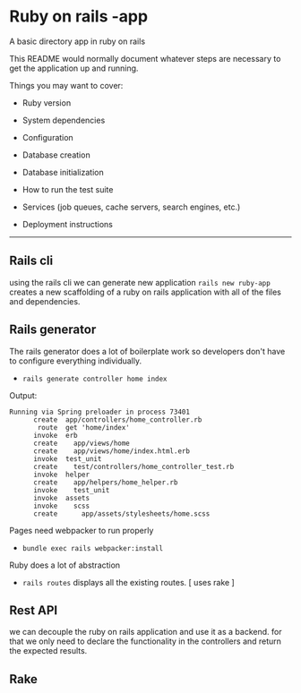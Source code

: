 # Ruby on rails -app

A basic directory app in ruby on rails

This README would normally document whatever steps are necessary to get the
application up and running.

Things you may want to cover:

- Ruby version

- System dependencies

- Configuration

- Database creation

- Database initialization

- How to run the test suite

- Services (job queues, cache servers, search engines, etc.)

- Deployment instructions

---

## Rails cli

using the rails cli we can generate new application `rails new ruby-app` creates a new scaffolding of a ruby on rails application with all of the files and dependencies.

## Rails generator

The rails generator does a lot of boilerplate work so developers don't have to configure everything individually.

- `rails generate controller home index`

Output:

```
Running via Spring preloader in process 73401
      create  app/controllers/home_controller.rb
       route  get 'home/index'
      invoke  erb
      create    app/views/home
      create    app/views/home/index.html.erb
      invoke  test_unit
      create    test/controllers/home_controller_test.rb
      invoke  helper
      create    app/helpers/home_helper.rb
      invoke    test_unit
      invoke  assets
      invoke    scss
      create      app/assets/stylesheets/home.scss
```

Pages need webpacker to run properly

- `bundle exec rails webpacker:install`

Ruby does a lot of abstraction

- `rails routes` displays all the existing routes. [ uses rake ]

## Rest API

we can decouple the ruby on rails application and use it as a backend. for that we only need to declare the functionality in the controllers and return the expected results.

## Rake
